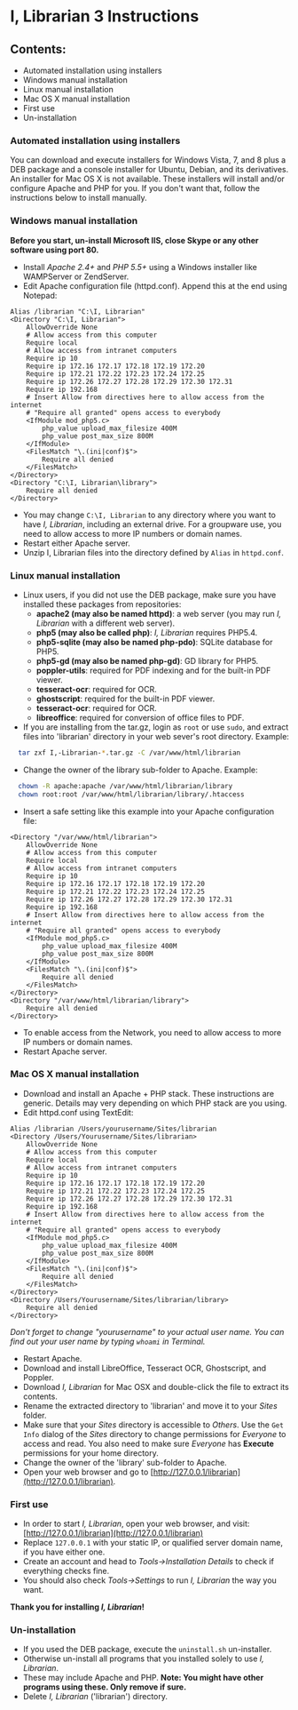 # I, Librarian 3 Instructions
## Contents:
  - Automated installation using installers
  - Windows manual installation
  - Linux manual installation
  - Mac OS X manual installation
  - First use
  - Un-installation

### Automated installation using installers
You can download and execute installers for Windows Vista, 7, and 8 plus a DEB package and a console installer for Ubuntu, Debian, and its derivatives. An installer for Mac OS X is not available. These installers will install and/or configure Apache and PHP for you. If you don't want that, follow the instructions below to install manually.

### Windows manual installation
**Before you start, un-install Microsoft IIS, close Skype or any other software using port 80.**
  * Install *Apache 2.4+* and *PHP 5.5+* using a Windows installer like WAMPServer or ZendServer.
  * Edit Apache configuration file (httpd.conf). Append this at the end using Notepad:

```apache_conf
Alias /librarian "C:\I, Librarian"
<Directory "C:\I, Librarian">
    AllowOverride None
    # Allow access from this computer
    Require local
    # Allow access from intranet computers
    Require ip 10
    Require ip 172.16 172.17 172.18 172.19 172.20
    Require ip 172.21 172.22 172.23 172.24 172.25
    Require ip 172.26 172.27 172.28 172.29 172.30 172.31
    Require ip 192.168
    # Insert Allow from directives here to allow access from the internet
    # "Require all granted" opens access to everybody
    <IfModule mod_php5.c>
        php_value upload_max_filesize 400M
        php_value post_max_size 800M
    </IfModule>
    <FilesMatch "\.(ini|conf)$">
        Require all denied
    </FilesMatch>
</Directory>
<Directory "C:\I, Librarian\library">
    Require all denied
</Directory>
```
  * You may change `C:\I, Librarian` to any directory where you want to have *I, Librarian*, including an external drive. For a groupware use, you need to allow access to more IP numbers or domain names.
  * Restart either Apache server.
  * Unzip I, Librarian files into the directory defined by `Alias` in `httpd.conf`.

### Linux manual installation
* Linux users, if you did not use the DEB package, make sure you have installed these packages from repositories:
  - **apache2 (may also be named httpd)**: a web server (you may run *I, Librarian* with a different web server).
  - **php5 (may also be called php)**: *I, Librarian* requires PHP5.4.
  - **php5-sqlite (may also be named php-pdo)**: SQLite database for PHP5.
  - **php5-gd (may also be named php-gd)**: GD library for PHP5.
  - **poppler-utils**: required for PDF indexing and for the built-in PDF viewer.
  - **tesseract-ocr**: required for OCR.
  - **ghostscript**: required for the built-in PDF viewer.
  - **tesseract-ocr**: required for OCR.
  - **libreoffice**: required for conversion of office files to PDF.
* If you are installing from the tar.gz, login as `root` or use `sudo`, and extract files into 'librarian' directory in your web sever's root directory. Example:

```bash
  tar zxf I,-Librarian-*.tar.gz -C /var/www/html/librarian
```
* Change the owner of the library sub-folder to Apache. Example:

```bash
  chown -R apache:apache /var/www/html/librarian/library
  chown root:root /var/www/html/librarian/library/.htaccess
```
* Insert a safe setting like this example into your Apache configuration file:

```apache_conf
<Directory "/var/www/html/librarian">
    AllowOverride None
    # Allow access from this computer
    Require local
    # Allow access from intranet computers
    Require ip 10
    Require ip 172.16 172.17 172.18 172.19 172.20
    Require ip 172.21 172.22 172.23 172.24 172.25
    Require ip 172.26 172.27 172.28 172.29 172.30 172.31
    Require ip 192.168
    # Insert Allow from directives here to allow access from the internet
    # "Require all granted" opens access to everybody
    <IfModule mod_php5.c>
        php_value upload_max_filesize 400M
        php_value post_max_size 800M
    </IfModule>
    <FilesMatch "\.(ini|conf)$">
        Require all denied
    </FilesMatch>
</Directory>
<Directory "/var/www/html/librarian/library">
    Require all denied
</Directory>
```
* To enable access from the Network, you need to allow access to more IP numbers or domain names.
* Restart Apache server.

### Mac OS X manual installation
* Download and install an Apache + PHP stack. These instructions are generic. Details may very depending on which PHP stack are you using.
* Edit httpd.conf using TextEdit:

```apache_conf
Alias /librarian /Users/yourusername/Sites/librarian
<Directory /Users/Yourusername/Sites/librarian>
    AllowOverride None
    # Allow access from this computer
    Require local
    # Allow access from intranet computers
    Require ip 10
    Require ip 172.16 172.17 172.18 172.19 172.20
    Require ip 172.21 172.22 172.23 172.24 172.25
    Require ip 172.26 172.27 172.28 172.29 172.30 172.31
    Require ip 192.168
    # Insert Allow from directives here to allow access from the internet
    # "Require all granted" opens access to everybody
    <IfModule mod_php5.c>
        php_value upload_max_filesize 400M
        php_value post_max_size 800M
    </IfModule>
    <FilesMatch "\.(ini|conf)$">
        Require all denied
    </FilesMatch>
</Directory>
<Directory /Users/Yourusername/Sites/librarian/library>
    Require all denied
</Directory>
```
*Don't forget to change "yourusername" to your actual user name. You can find out your user name by typing `whoami` in Terminal.*

* Restart Apache.
* Download and install LibreOffice, Tesseract OCR, Ghostscript, and Poppler.
* Download *I, Librarian* for Mac OSX and double-click the file to extract its contents.
* Rename the extracted directory to 'librarian' and move it to your *Sites* folder.
* Make sure that your *Sites* directory is accessible to *Others*. Use the `Get Info` dialog of the *Sites* directory to change permissions for *Everyone* to access and read. You also need to make sure *Everyone* has **Execute** permissions for your home directory.
* Change the owner of the 'library' sub-folder to Apache.
* Open your web browser and go to [http://127.0.0.1/librarian](http://127.0.0.1/librarian).

### First use
* In order to start *I, Librarian*, open your web browser, and visit: [http://127.0.0.1/librarian](http://127.0.0.1/librarian)
* Replace `127.0.0.1` with your static IP, or qualified server domain name, if you have either one.
* Create an account and head to *Tools->Installation Details* to check if everything checks fine.
* You should also check *Tools->Settings* to run *I, Librarian* the way you want.

**Thank you for installing *I, Librarian*!**

### Un-installation
* If you used the DEB package, execute the `uninstall.sh` un-installer.
* Otherwise un-install all programs that you installed solely to use *I, Librarian*.
* These may include Apache and PHP. **Note: You might have other programs using these. Only remove if sure.**
* Delete *I, Librarian* ('librarian') directory.
